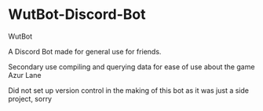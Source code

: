 # WutBot-Discord-Bot

WutBot

A Discord Bot made for general use for friends.

Secondary use compiling and querying data for ease of use about the game Azur Lane

Did not set up version control in the making of this bot as it was just a side project, sorry
